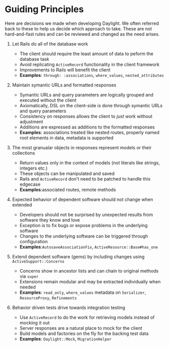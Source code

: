 # Guiding Principles

Here are decisions we made when developing Daylight. We often referred back to these
to help us decide which approach to take. These are not hard-and-fast rules and can
be reviewed and changed as the need arises.

1. Let Rails do all of the database work
   * The client should require the least amount of data to peform the database task
   * Avoid replicating `ActiveRecord` functionality in the client framework
   * Improvements to Rails will benefit the client
   * **Examples**: `through: :associations`, `where_values`, `nested_attributes`

2. Maintain symantic URLs and formatted responses
   * Symantic URLs and query parameters are logically grouped and executed without the client
   * Axiomatically, DSL on the client-side is done through symantic URLs and query parameters
   * Consistency on responses allows the client to _just work_ without adjustment
   * Additions are expressed as additions to the formatted responses
   * **Examples**: associations treated like nested routes, properly named root elements in data, metadata is supported

3. The most granualar objects in responses represent models or their collections
   * Return values only in the context of models (not literals like strings, integers etc.)
   * These objects can be manipulated and saved
   * Rails and `ActiveRecord` don't need to be patched to handle this edgecase
   * **Examples**:associated routes, remote methods

4. Expected behavior of dependent software should not change when extended
   * Developers should not be surprised by unexpected results from software they know and love
   * Exception is to fix bugs or expose problems in the underlying software
   * Changes to the underlying software can be triggered through configuration
   * **Examples**:`AutosaveAssociationFix`, `ActiveResource::Base#has_one`

5. Extend dependent software (gems) by including changes using `ActiveSupport::Concerns`
   * Concerns show in ancestor lists and can chain to original methods via `super`
   * Extensions remain modular and may be extracted individually when needed
   * **Examples**: `read_only`, `where_values` metadata on `Serializer`, `ResourceProxy`, `Refinements`

6. Behavior driven tests drive towards integration testing
   * Use `ActiveRecord` to do the work for retrieving models instead of mocking it out
   * Server responses are a natural place to mock for the client
   * Build models and factories on the fly for the backing test data
   * **Examples**: `Daylight::Mock`, `MigrationHelper`

